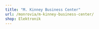 ```yaml
---
title: "M. Kinney Business Center"
url: /monrovia/m-kinney-business-center/
shop: Elektronik
---
```

